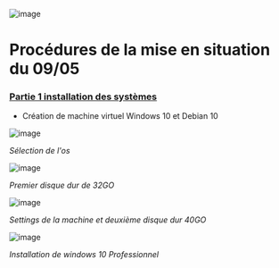![image](https://user-images.githubusercontent.com/95431446/167366597-33f2455f-7b0d-4371-9f59-15052e386b4b.png)


# **Procédures de la mise en situation du 09/05**

### <ins>Partie 1 installation des systèmes<ins>

- Création de machine virtuel Windows 10 et Debian 10

![image](https://user-images.githubusercontent.com/95431446/167367620-2e4a593f-3b47-46be-a56e-fca17a502f46.png)
  
_Sélection de l'os_

![image](https://user-images.githubusercontent.com/95431446/167367798-82e6bd28-edfa-4c6a-bc29-21a40cbf60bf.png)
  
_Premier disque dur de 32GO_

![image](https://user-images.githubusercontent.com/95431446/167368706-f4f6e8bf-59a9-40a2-a9a1-57cb8d4258a6.png)
  
_Settings de la machine et deuxième disque dur 40GO_


![image](https://user-images.githubusercontent.com/95431446/167370808-9af4dff6-feb2-428f-b061-2e2c6e6ab520.png)
  
_Installation de windows 10 Professionnel_
